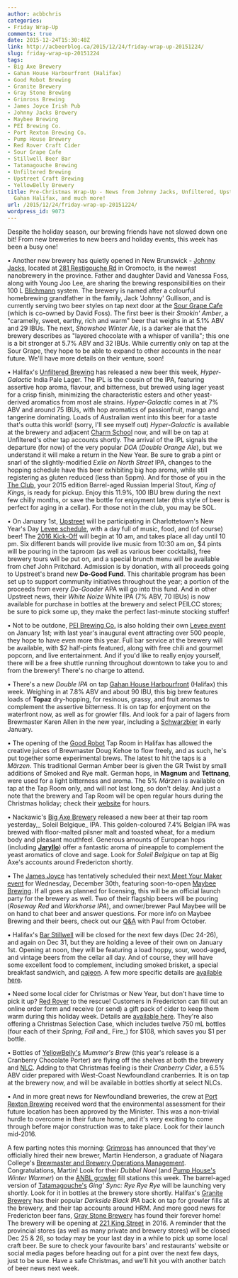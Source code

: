 ```yaml
---
author: acbbchris
categories:
- Friday Wrap-Up
comments: true
date: 2015-12-24T15:30:48Z
link: http://acbeerblog.ca/2015/12/24/friday-wrap-up-20151224/
slug: friday-wrap-up-20151224
tags:
- Big Axe Brewery
- Gahan House Harbourfront (Halifax)
- Good Robot Brewing
- Granite Brewery
- Gray Stone Brewing
- Grimross Brewing
- James Joyce Irish Pub
- Johnny Jacks Brewery
- Maybee Brewing
- PEI Brewing Co.
- Port Rexton Brewing Co.
- Pump House Brewery
- Red Rover Craft Cider
- Sour Grape Cafe
- Stillwell Beer Bar
- Tatamagouche Brewing
- Unfiltered Brewing
- Upstreet Craft Brewing
- YellowBelly Brewery
title: Pre-Christmas Wrap-Up - News from Johnny Jacks, Unfiltered, Upstreet, PEI Brewing,
  Gahan Halifax, and much more!
url: /2015/12/24/friday-wrap-up-20151224/
wordpress_id: 9073
---
```


Despite the holiday season, our brewing friends have not slowed down one bit! From new breweries to new beers and holiday events, this week has been a busy one!

• Another new brewery has quietly opened in New Brunswick - [Johnny Jacks](https://www.facebook.com/johnnyjacksbrewery/?fref=ts), located at [281 Restigouche Rd](https://www.google.com/maps/place/281+Restigouche+Rd/@45.8428348,-66.5049682,18z/data=!4m3!3m2!1s0x4ca69c21ec63ffbf:0xc28fafdd728409bb!4b1) in Oromocto, is the newest nanobrewery in the province. Father and daughter David and Vanessa Foss, along with Young Joo Lee, are sharing the brewing responsibilities on their 100 L [Blichmann](http://www.blichmannengineering.com/) system. The brewery is named after a colourful homebrewing grandfather in the family, Jack 'Johnny' Gullison, and is currently serving two beer styles on tap next door at the [Sour Grape Cafe](https://www.facebook.com/sourgrapecafe/?fref=ts) (which is co-owned by David Foss). The first beer is their _Smokin' Amber_, a "caramelly, sweet, earthy, rich and warm" beer that weighs in at 5.1% ABV and 29 IBUs. The next, _Showshoe Winter Ale_, is a darker ale that the brewery describes as "layered chocolate with a whisper of vanilla"; this one is a bit stronger at 5.7% ABV and 32 IBUs. While currently only on tap at the Sour Grape, they hope to be able to expand to other accounts in the near future. We'll have more details on their venture, soon!

• Halifax's [Unfiltered Brewing](http://unfuckingfiltered.com/) has released a new beer this week, _Hyper-Galactic_ India Pale Lager. The IPL is the cousin of the IPA, featuring assertive hop aroma, flavour, and bitterness, but brewed using lager yeast for a crisp finish, minimizing the characteristic esters and other yeast-derived aromatics from most ale strains. _Hyper-Galactic_ comes in at 7% ABV and around 75 IBUs, with hop aromatics of passionfruit, mango and tangerine dominating. Loads of Australian went into this beer for a taste that's outta this world! (sorry, I'll see myself out) _Hyper-Galactic_ is available at the brewery and adjacent [Charm School](https://twitter.com/CharmSchoolPub) now, and will be on tap at Unfiltered's other tap accounts shortly. The arrival of the IPL signals the departure (for now) of the very popular _DOA_ (_Double Orange Ale_), but we understand it will make a return in the New Year. Be sure to grab a pint or snarl of the slightly-modified _Exile on North Street_ IPA, changes to the hopping schedule have this beer exhibiting big hop aroma, while still registering as gluten reduced (less than 5ppm). And for those of you in the [The Club](http://unfuckingfiltered.com/2015/04/the-resurrection-is-over-now-join-a-cult-that-actually-does-something-for-you/), your 2015 edition Barrel-aged Russian Imperial Stout, _King of Kings_, is ready for pickup. Enjoy this 11.9%, 100 IBU brew during the next few chilly months, or save the bottle for enjoyment later (this style of beer is perfect for aging in a cellar). For those not in the club, you may be SOL.

• On January 1st, [Upstreet](http://upstreetcraftbrewing.com) will be participating in Charlottetown's New Year's Day [Levee schedule](http://ruk.ca/levee-2016), with a day full of music, food, and (of course) beer! The [2016 Kick-Off](https://www.facebook.com/events/1680780852203554) will begin at 10 am, and takes place all day until 10 pm. Six different bands will provide live music from 10:30 am on, $4 pints will be pouring in the taproom (as well as various beer cocktails), free brewery tours will be put on, and a special brunch menu will be available from chef John Pritchard. Admission is by donation, with all proceeds going to Upstreet's brand new **Do-Good Fund**. This charitable program has been set up to support community initiatives throughout the year; a portion of the proceeds from every _Do-Gooder_ APA will go into this fund. And in other Upstreet news, their _White Noize_ White IPA (7% ABV, 70 IBUs) is now available for purchase in bottles at the brewery and select PEILCC stores; be sure to pick some up, they make the perfect last-minute stocking stuffer!

• Not to be outdone, [PEI Brewing Co.](http://peibrewingcompany.com/) is also holding their own [Levee event](https://www.facebook.com/events/956528054382271/) on January 1st; with last year's inaugural event attracting over 500 people, they hope to have even more this year. Full bar service at the brewery will be available, with $2 half-pints featured, along with free chili and gourmet popcorn, and live entertainment. And if you'd like to really enjoy yourself, there will be a free shuttle running throughout downtown to take you to and from the brewery! There's no charge to attend.

• There's a new _Double IPA_ on tap [Gahan House Harbourfront](http://halifax.gahan.ca/) (Halifax) this week. Weighing in at 7.8% ABV and about 90 IBU, this big brew features loads of **Topaz** dry-hopping, for resinous, grassy, and fruit aromas to complement the assertive bitterness. It is on tap for enjoyment on the waterfront now, as well as for growler fills. And look for a pair of lagers from Brewmaster Karen Allen in the new year, including a [Schwarzbier](https://en.wikipedia.org/wiki/Schwarzbier) in early January.

• The opening of the [Good Robot](http://wroughtironbrewing.ca/) Tap Room in Halifax has allowed the creative juices of Brewmaster Doug Kehoe to flow freely, and as such, he's put together some experimental brews. The latest to hit the taps is a _Märzen_. This traditional German Amber beer is given the GR Twist by small additions of Smoked and Rye malt. German hops, in **Magnum** and **Tettnang**, were used for a light bitterness and aroma. The 5% _Märzen_ is available on tap at the Tap Room only, and will not last long, so don't delay. And just a note that the brewery and Tap Room will be open regular hours during the Christmas holiday; check their [website](http://wroughtironbrewing.ca/) for hours.

• Nackawic's [Big Axe Brewery](http://www.bigaxe.ca/) released a new beer at their tap room yesterday,_ Soleil Belgique_ IPA. This golden-coloured 7.4% Belgian IPA was brewed with floor-malted pilsner malt and toasted wheat, for a medium body and pleasant mouthfeel. Generous amounts of European hops (including **[Jaryllo](http://adha.us/varietals/jarrylo-adha-881)**) offer a fantastic aroma of pineapple to complement the yeast aromatics of clove and sage. Look for _Soleil Belgique_ on tap at Big Axe's accounts around Fredericton shortly.

• The [James Joyce](https://www.facebook.com/FoodatTheCrownDowntown) has tentatively scheduled their next[ Meet Your Maker event](https://www.facebook.com/events/1651880411745066/) for Wednesday, December 30th, featuring soon-to-open [Maybee Brewing](http://www.maybeebrew.com/). If all goes as planned for licensing, this will be an official launch party for the brewery as well. Two of their flagship beers will be pouring (_Roseway Red_ and _Workhorse IPA_), and owner/brewer Paul Maybee will be on hand to chat beer and answer questions. For more info on Maybee Brewing and their beers, check out our [Q&A](http://acbeerblog.ca/2015/10/26/maybee-brewing-co-fredericton-nb/) with Paul from October.

• Halifax's [Bar Stillwell](http://www.barstillwell.com/) will be closed for the next few days (Dec 24-26), and again on Dec 31, but they are holding a levee of their own on January 1st. Opening at noon, they will be featuring a load hoppy, sour, wood-aged, and vintage beers from the cellar all day. And of course, they will have some excellent food to complement, including smoked brisket, a special breakfast sandwich, and [pajeon](https://en.wikipedia.org/wiki/Pajeon). A few more specific details are [available here](https://twitter.com/BarStillwell/status/678993100455432192).

• Need some local cider for Christmas or New Year, but don't have time to pick it up? [Red Rover](http://www.redroverbrew.com/) to the rescue! Customers in Fredericton can fill out an online order form and receive (or send) a gift pack of cider to keep them warm during this holiday week. Details are [available here](https://goo.gl/id2cYJ). They're also offering a Christmas Selection Case, which includes twelve 750 mL bottles (four each of their _Spring_, _Fall_ and_ Fire_) for $108, which saves you $1 per bottle.

• Bottles of [YellowBelly's](http://www.yellowbellybrewery.com/) _Mummer's Brew_ (this year's release is a Cranberry Chocolate Porter) are flying off the shelves at both the brewery and [NLC](http://www.nlliquor.com/products/11076/YellowBelly%20Mummers%20Brew). Adding to that Christmas feeling is their _Cranberry Cider_, a 6.5% ABV cider prepared with West-Coast Newfoundland cranberries. It is on tap at the brewery now, and will be available in bottles shortly at select NLCs.

• And in more great news for Newfoundland breweries, the crew at [Port Rexton Brewing](https://www.facebook.com/portrextonbrewing) received word that the environmental assessment for their future location has been approved by the Minister. This was a non-trivial hurdle to overcome in their future home, and it's very exciting to come through before major construction was to take place. Look for their launch mid-2016.

A few parting notes this morning: [Grimross](https://www.facebook.com/pages/Grimross-Brewing-Co/110264115801307) has announced that they've officially hired their new brewer, Martin Henderson, a graduate of Niagara College's [Brewmaster and Brewery Operations Management](http://canadianfoodandwineinstitute.ca/programs/brewmaster/). Congratulations, Martin! Look for their _Dubbel Noel_ (and [Pump House's](http://beer.pumphousebrewery.ca/) _Winter Warmer_) on the [ANBL growler](http://www.nbliquor.com/documents/growler.pdf) fill stations this week. The barrel-aged version of [Tatamagouche's](http://tatabrew.com/) _Ging' Sync: Rye Rye Rye_ will be launching very shortly. Look for it in bottles at the brewery store shortly. Halifax's [Granite Brewery](http://www.granitebreweryhalifax.ca/) has their popular _Darkside Black IPA_ back on tap for growler fills at the brewery, and their tap accounts around HRM. And more good news for Fredericton beer fans, [Gray Stone Brewery](https://www.facebook.com/Gray-Stone-Brewing-1549204721960095/) has found their forever home! The brewery will be opening at [221 King Street](https://www.google.com/maps/place/221+King+St,+Fredericton,+NB+E3B+1E1,+Canada/@45.9638871,-66.6500563,17z/data=!3m1!4b1!4m2!3m1!1s0x4ca41899481cdc59:0x260ef7fd252f5f40) in 2016. A reminder that the provincial stores (as well as many private and brewery stores) will be closed Dec 25 & 26, so today may be your last day in a while to pick up some local craft beer. Be sure to check your favourite bars' and restaurants' website or social media pages before heading out for a pint over the next few days, just to be sure. Have a safe Christmas, and we'll hit you with another batch of beer news next week.
